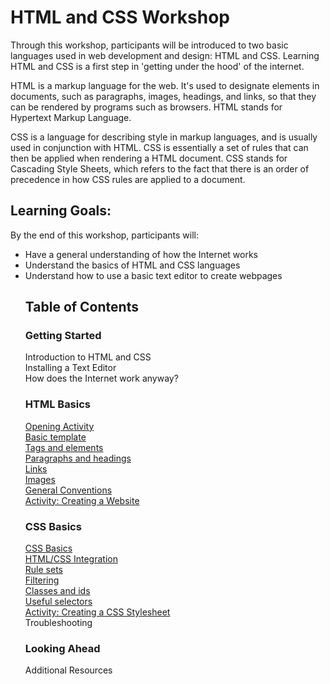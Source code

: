 # HTML and CSS Workshop

Through this workshop, participants will be introduced to two basic languages used in web development and design: HTML and CSS. Learning HTML and CSS is a first step in 'getting under the hood' of the internet. 

HTML is a markup language for the web. It's used to designate elements in documents, such as paragraphs, images, headings, and links, so that they can be rendered by programs such as browsers. HTML stands for Hypertext Markup Language.

CSS is a language for describing style in markup languages, and is usually used in conjunction with HTML. CSS is essentially a set of rules that can then be applied when rendering a HTML document. CSS stands for Cascading Style Sheets, which refers to the fact that there is an order of precedence in how CSS rules are applied to a document.

## Learning Goals:
By the end of this workshop, participants will:
<ul>
	<li> Have a general understanding of how the Internet works </li>
	<li> Understand the basics of HTML and CSS languages </li>
	<li> Understand how to use a basic text editor to create webpages </li>
	 

## Table of Contents

### Getting Started

Introduction to HTML and CSS <br/>
Installing a Text Editor <br/>
How does the Internet work anyway? <br/>

### HTML Basics

[Opening Activity](opening_activity.md) <br/>
[Basic template](basic.md)  <br/>
[Tags and elements](elements.md)  <br/>
[Paragraphs and headings](p_and_h.md)  <br/>
[Links](links.md)  <br/>
[Images](images.md) <br/>
[General Conventions](conventions.md) <br/>
[Activity: Creating a Website](creating_site.md) <br/>

### CSS Basics

[CSS Basics](css_basic.md) <br/>
[HTML/CSS Integration](integration.md) <br/>
[Rule sets](rules.md) <br/>
[Filtering](filter.md) <br/>
[Classes and ids](classes.md) <br/>
[Useful selectors](selectors.md) <br/>
[Activity: Creating a CSS Stylesheet](creating_stylesheet.md) <br/>
Troubleshooting <br/>

### Looking Ahead
Additional Resources
